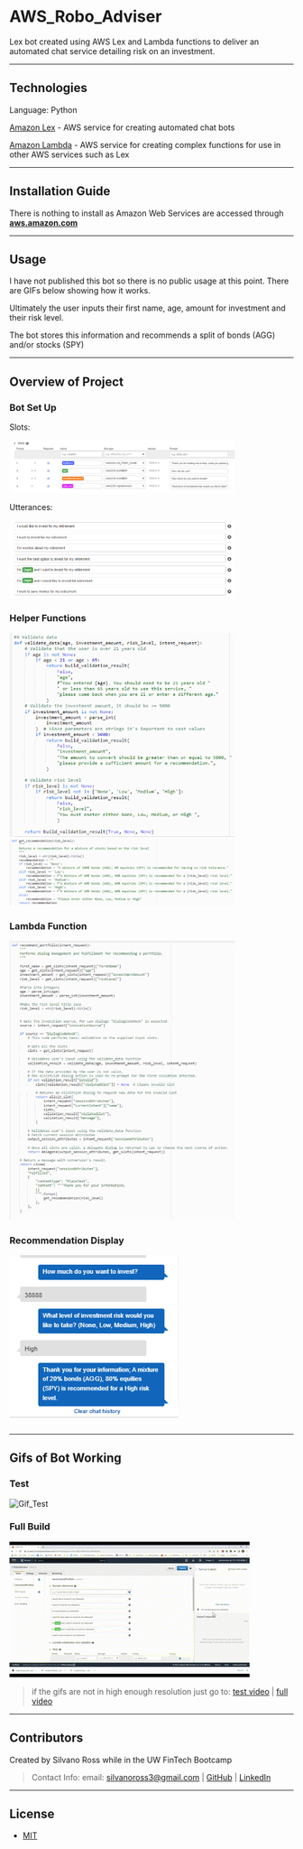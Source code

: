 # AWS_Robo_Adviser
Lex bot created using AWS Lex and Lambda functions to deliver an automated chat service detailing risk on an investment.

---

## Technologies

Language: Python 

[Amazon Lex](https://aws.amazon.com/lex/) - AWS service for creating automated chat bots

[Amazon Lambda](https://aws.amazon.com/lambda/) - AWS service for creating complex functions for use in other AWS services such as Lex



---

## Installation Guide

There is nothing to install as Amazon Web Services are accessed through **[aws.amazon.com](aws.amazon.com)**


---

## Usage

I have not published this bot so there is no public usage at this point. There are GIFs below showing how it works.

Ultimately the user inputs their first name, age, amount for investment and their risk level.

The bot stores this information and recommends a split of bonds (AGG) and/or stocks (SPY)


---

## Overview of Project

### Bot Set Up

Slots:
<div style="text-align: left"><img src="./images/slots.png" width="400" /></div>

Utterances:
<div style="text-align: left"><img src="./images/utterances.png" width="400" /></div>


### Helper Functions
<div style="text-align: left"><img src="./images/validation_function.png" width="400" /></div>
<div style="text-align: left"><img src="./images/recommendation_function.png" width="400" /></div>

### Lambda Function
<div style="text-align: left"><img src="./images/full_function.png" width="400" /></div>

### Recommendation Display
<div style="text-align: left"><img src="./images/final_rec.png" width="300" /></div>

---

## Gifs of Bot Working

### Test

![Gif_Test](videos/Lex_Bot_Tst.gif)

### Full Build

![Gif_Full](videos/Lex_Bot_Full_Gif.gif)

> if the gifs are not in high enough resolution just go to:
>[test video](videos/Lex_Bot_Test.mp4) | 
>[full video](videos/Lex_Bot_Full.mp4)

---

## Contributors

Created by Silvano Ross while in the UW FinTech Bootcamp
> Contact Info:
> email: silvanoross3@gmail.com |
> [GitHub](https://github.com/silvanoross) |
> [LinkedIn](https://www.linkedin.com/in/silvano-ross-b6a15a93/)


---

## License

- [MIT](LICENSE)